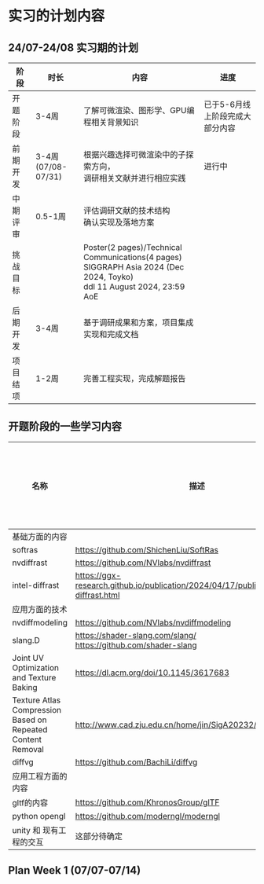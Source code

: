 # 实习的计划内容

## 24/07-24/08 实习期的计划

| 阶段 | 时长      | 内容 | 进度 |
| --- | --- | --- | --- |
| 开题阶段 | 3-4周 | 了解可微渲染、图形学、GPU编程相关背景知识 | 已于5-6月线上阶段完成大部分内容 |
| 前期开发 | 3-4周 </br>(07/08-07/31) | 根据兴趣选择可微渲染中的子探索方向，</br>调研相关文献并进行相应实践 | 进行中 |
| 中期评审 | 0.5-1周 | 评估调研文献的技术结构</br>确认实现及落地方案 |  |
| 挑战目标 | | Poster(2 pages)/Technical Communications(4 pages) </br> SIGGRAPH Asia 2024 (Dec 2024, Toyko) </br> ddl 11 August 2024, 23:59 AoE |
| 后期开发 | 3-4周 | 基于调研成果和方案，项目集成实现和完成文档 |  |
| 项目结项 | 1-2周 | 完善工程实现，完成解题报告 |  |


## 开题阶段的一些学习内容

| 名称 | 描述  | 评估或实现结果 |
| -- | --- | --- | 
| 基础方面的内容 |
| softras | https://github.com/ShichenLiu/SoftRas | |
| nvdiffrast | https://github.com/NVlabs/nvdiffrast | |
| intel-diffrast | https://ggx-research.github.io/publication/2024/04/17/publication-intel-diffrast.html |
| 应用方面的技术 |
| nvdiffmodeling | https://github.com/NVlabs/nvdiffmodeling |  | 
| slang.D | https://shader-slang.com/slang/ </br>https://github.com/shader-slang|  | 
| Joint UV Optimization and Texture Baking | https://dl.acm.org/doi/10.1145/3617683 | |
| Texture Atlas Compression Based on Repeated Content Removal | http://www.cad.zju.edu.cn/home/jin/SigA20232/TextureAtlas.htm | |
| diffvg | https://github.com/BachiLi/diffvg | |
| 应用工程方面的内容 |
| gltf的内容 | https://github.com/KhronosGroup/glTF |  | 
| python opengl | https://github.com/moderngl/moderngl |  |
| unity 和 现有工程的交互 | 这部分待确定 |  |


## Plan Week 1 (07/07-07/14)